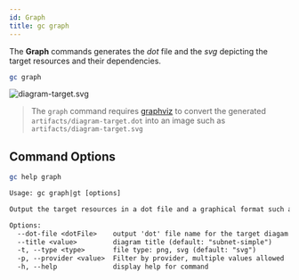 ```yaml
---
id: Graph
title: gc graph
---
```


The **Graph** commands generates the _dot_ file and the _svg_ depicting the target resources and their dependencies.

```sh
gc graph
```

![diagram-target.svg](https://raw.githubusercontent.com/grucloud/grucloud/main/examples/aws/RDS/aurora-v2/artifacts/diagram-target.svg)

> The `graph` command requires [graphviz](https://graphviz.org/) to convert the generated `artifacts/diagram-target.dot` into an image such as `artifacts/diagram-target.svg`

## Command Options

```sh
gc help graph
```

```txt
Usage: gc graph|gt [options]

Output the target resources in a dot file and a graphical format such as SVG

Options:
  --dot-file <dotFile>    output 'dot' file name for the target diagam (default: "artifacts/diagram-target.dot")
  --title <value>         diagram title (default: "subnet-simple")
  -t, --type <type>       file type: png, svg (default: "svg")
  -p, --provider <value>  Filter by provider, multiple values allowed
  -h, --help              display help for command

```
